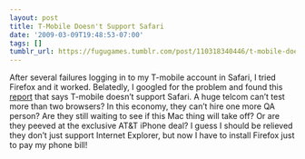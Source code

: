 ```yaml
---
layout: post
title: T-Mobile Doesn't Support Safari
date: '2009-03-09T19:48:53-07:00'
tags: []
tumblr_url: https://fugugames.tumblr.com/post/110318340446/t-mobile-doesnt-support-safari
---
```

After several failures logging in to my T-mobile account in Safari, I tried Firefox and it worked. Belatedly, I googled for the problem and found this [report](http://discussions.apple.com/thread.jspa?messageID=9093129) that says T-mobile doesn’t support Safari. A huge telcom can’t test more than two browsers? In this economy, they can’t hire one more QA person? Are they still waiting to see if this Mac thing will take off? Or are they peeved at the exclusive AT&T iPhone deal? I guess I should be relieved they don’t just support Internet Explorer, but now I have to install Firefox just to pay my phone bill!

